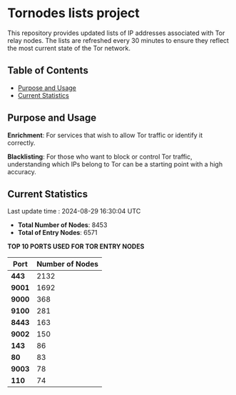# Tornodes lists project

This repository provides updated lists of IP addresses associated with Tor relay nodes. The lists are refreshed every 30 minutes to ensure they reflect the most current state of the Tor network.

## Table of Contents

- [Purpose and Usage](#purpose-and-usage)
- [Current Statistics](#current-statistics)


## Purpose and Usage

**Enrichment**: For services that wish to allow Tor traffic or identify it correctly.

**Blacklisting**: For those who want to block or control Tor traffic, understanding which IPs belong to Tor can be a starting point with a high accuracy.

## Current Statistics

Last update time : 2024-08-29 16:30:04 UTC

- **Total Number of Nodes**: 8453
- **Total of Entry Nodes**: 6571

**TOP 10 PORTS USED FOR TOR ENTRY NODES**

| **Port** | **Number of Nodes** |
|------|-----------------|
| **443**   | 2132  |
| **9001**   | 1692  |
| **9000**   | 368  |
| **9100**   | 281  |
| **8443**   | 163  |
| **9002**   | 150  |
| **143**   | 86  |
| **80**   | 83  |
| **9003**   | 78  |
| **110**   | 74  |

